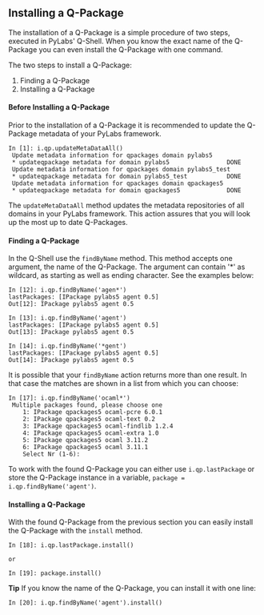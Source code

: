 ## Installing a Q-Package
The installation of a Q-Package is a simple procedure of two steps, executed in PyLabs' Q-Shell. When you know the exact name of the Q-Package you can even install the Q-Package with one command.

The two steps to install a Q-Package:
1. Finding a Q-Package
2. Installing a Q-Package


#### Before Installing a Q-Package
Prior to the installation of a Q-Package it is recommended to update the Q-Package metadata of your PyLabs framework.

    In [1]: i.qp.updateMetaDataAll()
     Update metadata information for qpackages domain pylabs5
     * updateqpackage metadata for domain pylabs5                DONE
     Update metadata information for qpackages domain pylabs5_test
     * updateqpackage metadata for domain pylabs5_test           DONE
     Update metadata information for qpackages domain qpackages5
     * updateqpackage metadata for domain qpackages5             DONE

The `updateMetaDataAll` method updates the metadata repositories of all domains in your PyLabs framework. This action assures that you will look up the most up to date Q-Packages.

#### Finding a Q-Package
In the Q-Shell use the `findByName` method. This method accepts one argument, the name of the Q-Package. The argument can contain '*' as wildcard, as starting as well as ending character. See the examples below:

    In [12]: i.qp.findByName('agen*')
    lastPackages: [IPackage pylabs5 agent 0.5]
    Out[12]: IPackage pylabs5 agent 0.5
    
    In [13]: i.qp.findByName('agent')
    lastPackages: [IPackage pylabs5 agent 0.5]
    Out[13]: IPackage pylabs5 agent 0.5
    
    In [14]: i.qp.findByName('*gent')
    lastPackages: [IPackage pylabs5 agent 0.5]
    Out[14]: IPackage pylabs5 agent 0.5

It is possible that your `findByName` action returns more than one result. In that case the matches are shown in a list from which you can choose:

    In [17]: i.qp.findByName('ocaml*')
     Multiple packages found, please choose one
        1: IPackage qpackages5 ocaml-pcre 6.0.1
        2: IPackage qpackages5 ocaml-text 0.2
        3: IPackage qpackages5 ocaml-findlib 1.2.4
        4: IPackage qpackages5 ocaml-extra 1.0
        5: IPackage qpackages5 ocaml 3.11.2
        6: IPackage qpackages5 ocaml 3.11.1
        Select Nr (1-6):

To work with the found Q-Package you can either use `i.qp.lastPackage` or store the Q-Package instance in a variable, `package = i.qp.findByName('agent')`.


#### Installing a Q-Package
With the found Q-Package from the previous section you can easily install the Q-Package with the `install` method.

    In [18]: i.qp.lastPackage.install()
    
    or
    
    In [19]: package.install()

**Tip**
If you know the name of the Q-Package, you can install it with one line:

    In [20]: i.qp.findByName('agent').install()
